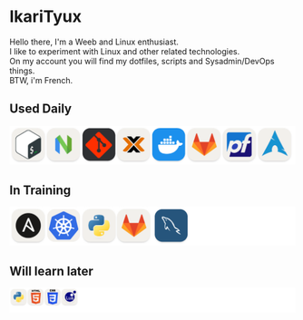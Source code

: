 # IkariTyux
Hello there,
I'm a Weeb and Linux enthusiast.<br/>
I like to experiment with Linux and other related technologies.<br/>
On my account you will find my dotfiles, scripts and Sysadmin/DevOps things.<br/>
BTW, i'm French.

## Used Daily
![known](img/known.png)

## In Training
![learn](img/learn.png)

## Will learn later
![learn-later](img/learn-later.png)
